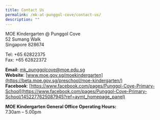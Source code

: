 ```yaml
---
title: Contact Us
permalink: /mk-at-punggol-cove/contact-us/
description: ""
---
```

MOE Kindergarten @ Punggol Cove    
52 Sumang Walk   
Singapore 828674

Tel: +65 62822375     
Fax: +65 62822372

**Email:** [mk\_punggolcove@moe.edu.sg](mailto:mk_punggolcove@moe.edu.sg)     
**Website**: [www.moe.gov.sg/moekindergarten](https://beta.moe.gov.sg/preschool/moe-kindergarten/)   
**Facebook**: [https://www.facebook.com/pages/Punggol-Cove-Primary-School](https://www.facebook.com/pages/Punggol-Cove-Primary-School/1452277625087945?ref=aymt_homepage_panel)


**MOE Kindergarten General Office Operating Hours:**   
7.30am – 5.00pm